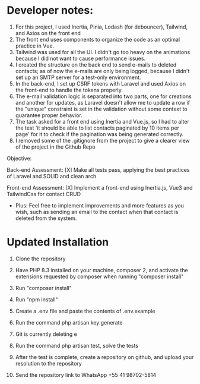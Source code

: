 # Developer notes:

1. For this project, I used Inertia, Pinia, Lodash (for debouncer), Tailwind, and Axios on the front end
2. The front end uses components to organize the code as an optimal practice in Vue.
3. Tailwind was used for all the UI. I didn't go too heavy on the animations because I did not want to cause performance issues.
4. I created the structure on the back end to send e-mails to deleted contacts; as of now the e-mails are only being logged, because I didn't set up an SMTP server for a test-only environment.
5. In the back-end, I set up CSRF tokens with Laravel and used Axios on the front-end to handle the tokens properly.
6. The e-mail validation logic is separated into two parts, one for creations and another for updates, as Laravel doesn't allow me to update a row if the "unique" constraint is set in the validation without some context to guarantee proper behavior.
7. The task asked for a front end using Inertia and Vue.js, so I had to alter the test 'it should be able to list contacts paginated by 10 items per page' for it to check if the pagination was being generated correctly.
8. I removed some of the .gitignore from the project to give a clearer view of the project in the Github Repo



Objective:

Back-end Assessment: [X] Make all tests pass, applying the best practices of Laravel and SOLID and clean arch

Front-end Assessment: [X] Implement a front-end using Inertia.js, Vue3 and TailwindCss for contact CRUD

* Plus: Feel free to implement improvements and more features as you wish, such as sending an email to the contact when that contact is deleted from the system.

# Updated Installation
1. Clone the repository
2. Have PHP 8.3 installed on your machine, composer 2, and activate the extensions requested by composer when running "composer install"
3. Run "composer install"
4. Run "npm install"
5. Create a .env file and paste the contents of .env.example
6. Run the command php artisan key:generate
7. Git is currently deleting e
8. Run the command php artisan test, solve the tests

7. After the test is complete, create a repository on github, and upload your resolution to the repository
8. Send the repository link to WhatsApp +55 41 98702-5814
